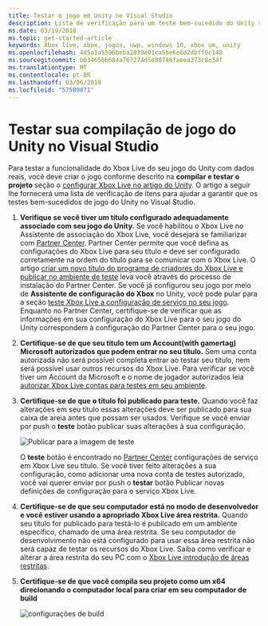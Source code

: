 ```yaml
---
title: Testar o jogo em Unity no Visual Studio
description: Lista de verificação para um teste bem-sucedido do Unity se baseia no Visual Studio.
ms.date: 03/19/2018
ms.topic: get-started-article
keywords: Xbox live, xbox, jogos, uwp, windows 10, xbox um, unity
ms.openlocfilehash: 4d5a1a5596beba2839e01ca5be6e6d2dbff0c148
ms.sourcegitcommit: b034650b684a767274d5d88746faeea373c8e34f
ms.translationtype: MT
ms.contentlocale: pt-BR
ms.lasthandoff: 03/06/2019
ms.locfileid: "57589871"
---
```

# <a name="test-your-unity-game-build-in-visual-studio"></a>Testar sua compilação de jogo do Unity no Visual Studio

Para testar a funcionalidade do Xbox Live do seu jogo do Unity com dados reais, você deve criar o jogo conforme descrito na **compilar e testar o projeto** seção o [configurar Xbox Live no artigo do Unity](configure-xbox-live-in-unity.md). O artigo a seguir lhe fornecerá uma lista de verificação de itens para ajudar a garantir que os testes bem-sucedidos de jogo do Unity no Visual Studio.

1. **Verifique se você tiver um título configurado adequadamente associado com seu jogo do Unity.**
    Se você habilitou o Xbox Live no Assistente de associação do Xbox Live, você desejará se familiarizar com [Partner Center](https://partner.microsoft.com/dashboard). Partner Center permite que você defina as configurações do Xbox Live para seu título e deve ser configurado corretamente na ordem do título para se comunicar com o Xbox Live. O artigo [criar um novo título do programa de criadores do Xbox Live e publicar no ambiente de teste](create-and-test-a-new-creators-title.md) leva você através do processo de instalação do Partner Center. Se você já configurou seu jogo por meio de **Assistente de configuração do Xbox** no Unity, você pode pular para a seção [teste Xbox Live a configuração de serviço no seu jogo](create-and-test-a-new-creators-title.md#test-xbox-live-service-configuration-in-your-game). Enquanto no Partner Center, certifique-se de verificar que as informações em sua configuração do Xbox Live para o seu jogo do Unity correspondem à configuração do Partner Center para o seu jogo.

2. **Certifique-se de que seu título tem um Account(with gamertag) Microsoft autorizados que podem entrar no seu título.**
    Sem uma conta autorizada não será possível completa entrar ao testar seu título, nem será possível usar outros recursos do Xbox Live. Para verificar se você tiver um Account da Microsoft e o nome de jogador autorizados leia [autorizar Xbox Live contas para testes em seu ambiente](authorize-xbox-live-accounts.md).

3. **Certifique-se de que o título foi publicado para teste.**
    Quando você faz alterações em seu título essas alterações deve ser publicado para sua caixa de areia antes que possam ser usados. Verifique se você enviar por push o **teste** botão publicar suas alterações à sua configuração.

    ![Publicar para a imagem de teste](../images/creators_udc/creators_udc_xboxlive_config_test.png)

    O **teste** botão é encontrado no [Partner Center](https://partner.microsoft.com/dashboard) configurações de serviço em Xbox Live seu título. Se você tiver feito alterações à sua configuração, como adicionar uma nova conta de testes autorizado, você vai querer enviar por push o **testar** botão Publicar novas definições de configuração para o serviço Xbox Live.

4. **Certifique-se de que seu computador está no modo de desenvolvedor e você estiver usando a apropriado Xbox Live área restrita.**
    Quando seu título for publicado para testá-lo é publicado em um ambiente específico, chamado de uma área restrita. Se seu computador de desenvolvimento não está configurado para usar essa área restrita não será capaz de testar os recursos do Xbox Live. Saiba como verificar e alterar a área restrita do seu PC com o [Xbox Live introdução de áreas restritas](xbox-live-sandboxes-creators.md).

5. **Certifique-se de que você compila seu projeto como um x64 direcionando o computador local para criar em seu computador de build**

    ![configurações de build](../images/unity/get-started-with-creators/vsBuildSettings.JPG)
